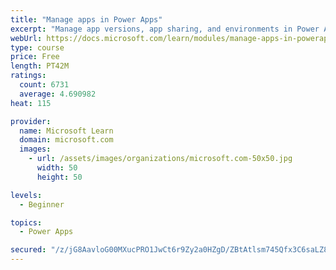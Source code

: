 ```yaml
---
title: "Manage apps in Power Apps"
excerpt: "Manage app versions, app sharing, and environments in Power Apps."
webUrl: https://docs.microsoft.com/learn/modules/manage-apps-in-powerapps/
type: course
price: Free
length: PT42M
ratings:
  count: 6731
  average: 4.690982
heat: 115

provider:
  name: Microsoft Learn
  domain: microsoft.com
  images:
    - url: /assets/images/organizations/microsoft.com-50x50.jpg
      width: 50
      height: 50

levels:
  - Beginner

topics:
  - Power Apps

secured: "/z/jG8AavloG00MXucPRO1JwCt6r9Zy2a0HZgD/ZBtAtlsm745Qfx3C6saLZ8378+8aDbMI3SJWTAwl1CBpTEp/eM1IcpcuFqbKD1rV37tkjni576dyVb6Ve5h7yHD0x2nMSqphhvXzK9mx0zt7gmf1XLThJjmb4hJ7n62433z3c6EueuHwToRXgkfTyISLg58PNNGWXxrwtYrV50Fbv/FRW4m+UOlpeIrlhUYSK+4KUNW8kKQNfZuH0vS3Ne/3nqfmVbqKSVpti5cra0MLZtB9ZJ9SLr1QxYnvTnnGUa72XTKTfl/82aV5Cee59jX5d4TXsaU9OepPsRmF0g2nEMLmXfx+v9ApMHnJK5gSM5SY4pSY6q6/0+qoun5uLKb+1qVyddLy+MYZcReQqvo+OuS/Lmrlu6IjZfZMiQLDOmPs=;uHWRofPt0JAu0JHJp+5A+A=="
---
```


